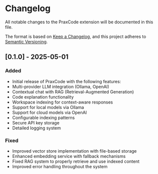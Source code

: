 # Changelog

All notable changes to the PraxCode extension will be documented in this file.

The format is based on [Keep a Changelog](https://keepachangelog.com/en/1.0.0/),
and this project adheres to [Semantic Versioning](https://semver.org/spec/v2.0.0.html).

## [0.1.0] - 2025-05-01

### Added
- Initial release of PraxCode with the following features:
- Multi-provider LLM integration (Ollama, OpenAI)
- Contextual chat with RAG (Retrieval-Augmented Generation)
- Code explanation functionality
- Workspace indexing for context-aware responses
- Support for local models via Ollama
- Support for cloud models via OpenAI
- Configurable indexing patterns
- Secure API key storage
- Detailed logging system

### Fixed
- Improved vector store implementation with file-based storage
- Enhanced embedding service with fallback mechanisms
- Fixed RAG system to properly retrieve and use indexed content
- Improved error handling throughout the system